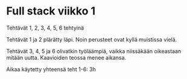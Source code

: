 # Full stack viikko 1
Tehtävät 1, 2, 3, 4, 5, 6 tehtyinä

Tehtävät 1 ja 2 plärätty läpi. Noin perusteet ovat kyllä muistissa vielä.

Tehtävät 3, 4, 5 ja 6 olivatkin työläämpiä, vaikka niissäkään oikeastaan mitään uutta. Kaavioiden teossa menee aikansa.

Aikaa käytetty yhteensä
teht 1-6: 3h
